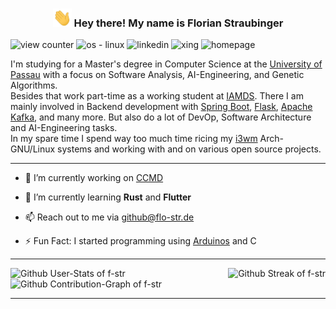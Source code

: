 <!-- Heading -->
<h3 style="text-align:center">
<img src = "https://raw.githubusercontent.com/f-str/f-str/master/img/wave.gif" width=30px alt="hand wave"> 
Hey there! My name is Florian Straubinger
</h3>

<!-- Badges -->
<picture>
    <img src="https://komarev.com/ghpvc/?username=f-str&color=ffa200" alt="view counter"/>
</picture>

<picture>
    <img src="https://img.shields.io/badge/OS-Arch--Linux-ffa200?logo=linux&logoColor=white" alt="os - linux"/>
</picture>

<picture>
    <img src="https://img.shields.io/badge/-LinkedIn-ffa200?logo=linkedin&logoColor=white&link=https://www.linkedin.com/in/florian-straubinger" alt="linkedin"/>
</picture>

<picture>
    <img src="https://img.shields.io/badge/-Xing-ffa200?logo=xing&logoColor=white&link=https://www.xing.com/profile/Florian_Straubinger3" alt="xing"/>
</picture>

<picture>
    <img src="https://img.shields.io/badge/-Homepage-ffa200?link=https://florian-straubinger.de" alt="homepage"/>
</picture>

I'm studying for a Master's degree in Computer Science at the [University of Passau](https://www.uni-passau.de/) with a focus on Software Analysis, AI-Engineering, and Genetic Algorithms.   
Besides that work part-time as a working student at [IAMDS](https://iamds.com/).
There I am mainly involved in Backend development with [Spring Boot](https://spring.io/projects/spring-boot), [Flask](https://flask.palletsprojects.com/en/2.2.x/), [Apache Kafka](https://kafka.apache.org/), and many more. 
But also do a lot of DevOp, Software Architecture and AI-Engineering tasks.   
In my spare time I spend way too much time ricing my [i3wm](https://i3wm.org/) Arch-GNU/Linux systems and working with and on various open source projects.

---

- 🔨 I’m currently working on [CCMD](https://github.com/f-str/ccmd)

- 🌱 I’m currently learning **Rust** and **Flutter**

- 📫 Reach out to me via [github@flo-str.de](mailto:github@flo-str.de)

- ⚡ Fun Fact: I started programming using [Arduinos](https://www.arduino.cc/) and C

<!--- - 🔑 `` --->

---
<!-- Stats -->
<picture>
    <source 
        srcset="https://github-readme-stats.vercel.app/api?username=f-str&show_icons=true&hide_border=true&custom_title=GitHub%20Stats&theme=dark"
        media="(prefers-color-scheme: dark)"
    />
    <source
        srcset="https://github-readme-stats.vercel.app/api?username=f-str&show_icons=true&hide_border=true&custom_title=GitHub%20Stats"
        media="(prefers-color-scheme: light), (prefers-color-scheme: no-preference)"
    />
    <img align="left" src="https://github-readme-stats.vercel.app/api?username=f-str&show_icons=true&hide_border=true&custom_title=GitHub%20Stats" alt="Github User-Stats of f-str"/>
</picture>
<!-- Streak -->
<picture>
    <source 
        srcset="https://github-readme-streak-stats.herokuapp.com/?user=f-str&show_icons=true&hide_border=true&theme=dark"
        media="(prefers-color-scheme: dark)"
    />
    <source
        srcset="https://github-readme-streak-stats.herokuapp.com/?user=f-str&show_icons=true&hide_border=true"
        media="(prefers-color-scheme: light), (prefers-color-scheme: no-preference)"
    />
    <img align="right" src="https://github-readme-streak-stats.herokuapp.com/?user=f-str&show_icons=true&hide_border=true" alt="Github Streak of f-str" />
</picture>

<!-- Contribution-Graph -->
<picture>
    <img src="https://github-readme-activity-graph.cyclic.app/graph?username=f-str&hide_border=true&theme=github-compact&custom_title=Contribution%20Graph" alt="Github Contribution-Graph of f-str"/>
</picture>

---

